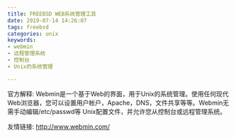 ```yaml
---
title: FREEBSD WEB系统管理工具
date: 2019-07-14 14:26:07
tags: freebsd
categories: unix
keywords:
- webmin
- 远程管理系统
- 控制台
- Unix的系统管理

---
```


官方解释: Webmin是一个基于Web的界面，用于Unix的系统管理。使用任何现代Web浏览器，您可以设置用户帐户，Apache，DNS，文件共享等等。Webmin无需手动编辑/etc/passwd等 Unix配置文件，并允许您从控制台或远程管理系统。

友情链接: <http://www.webmin.com/>

